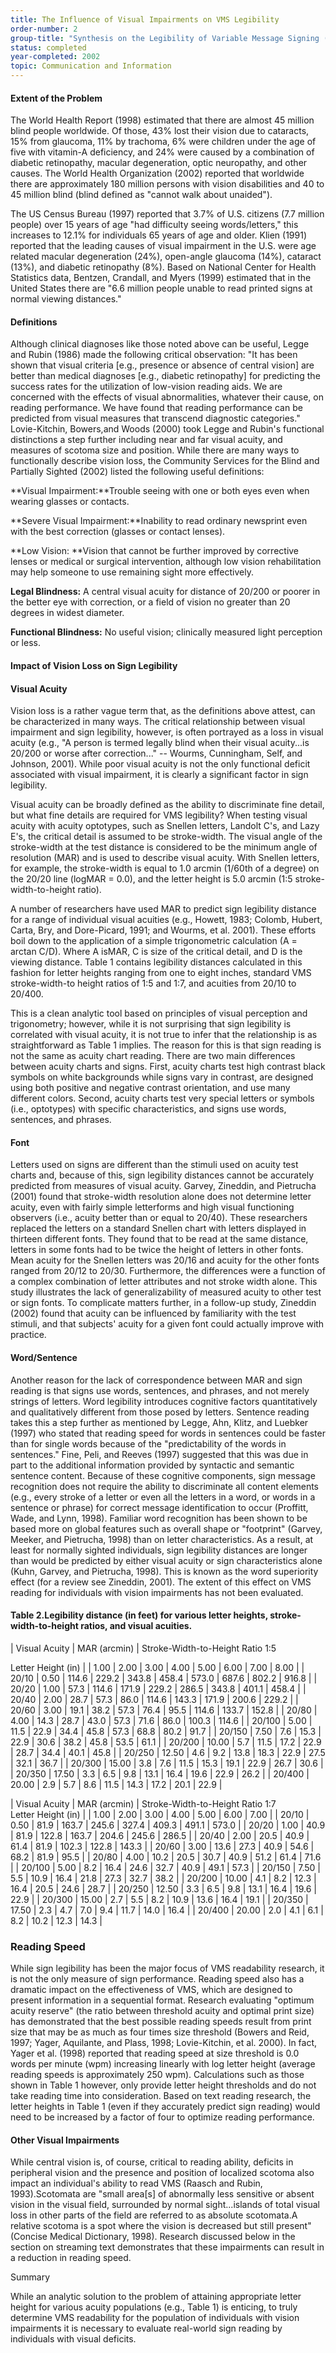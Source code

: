 ```yaml
---
title: The Influence of Visual Impairments on VMS Legibility
order-number: 2
group-title: "Synthesis on the Legibility of Variable Message Signing (VMS) for Readers with Vision Loss"
status: completed
year-completed: 2002
topic: Communication and Information
---
```


#### Extent of the Problem

The World Health Report (1998) estimated that there are almost 45 million blind people worldwide. Of those, 43% lost their vision due to cataracts, 15% from glaucoma, 11% by trachoma, 6% were children under the age of five with vitamin-A deficiency, and 24% were caused by a combination of diabetic retinopathy, macular degeneration, optic neuropathy, and other causes. The World Health Organization (2002) reported that worldwide there are approximately 180 million persons with vision disabilities and 40 to 45 million blind (blind defined as "cannot walk about unaided").

The US Census Bureau (1997) reported that 3.7% of U.S. citizens (7.7 million people) over 15 years of age "had difficulty seeing words/letters," this increases to 12.1% for individuals 65 years of age and older. Klien (1991) reported that the leading causes of visual impairment in the U.S. were age related macular degeneration (24%), open-angle glaucoma (14%), cataract (13%), and diabetic retinopathy (8%). Based on National Center for Health Statistics data, Bentzen, Crandall, and Myers (1999) estimated that in the United States there are "6.6 million people unable to read printed signs at normal viewing distances."

#### Definitions

Although clinical diagnoses like those noted above can be useful, Legge and Rubin (1986) made the following critical observation: "It has been shown that visual criteria [e.g., presence or absence of central vision] are better than medical diagnoses [e.g., diabetic retinopathy] for predicting the success rates for the utilization of low-vision reading aids. We are concerned with the effects of visual abnormalities, whatever their cause, on reading performance. We have found that reading performance can be predicted from visual measures that transcend diagnostic categories." Lovie-Kitchin, Bowers,and Woods (2000) took Legge and Rubin's functional distinctions a step further including near and far visual acuity, and measures of scotoma size and position. While there are many ways to functionally describe vision loss, the Community Services for the Blind and Partially Sighted (2002) listed the following useful definitions:

**Visual Impairment:**Trouble seeing with one or both eyes even when wearing glasses or contacts.

**Severe Visual Impairment:**Inability to read ordinary newsprint even with the best correction (glasses or contact lenses).

**Low Vision: **Vision that cannot be further improved by corrective lenses or medical or surgical intervention, although low vision rehabilitation may help someone to use remaining sight more effectively.

**Legal Blindness:** A central visual acuity for distance of 20/200 or poorer in the better eye with correction, or a field of vision no greater than 20 degrees in widest diameter.

**Functional Blindness:** No useful vision; clinically measured light perception or less.

#### Impact of Vision Loss on Sign Legibility

#### Visual Acuity

Vision loss is a rather vague term that, as the definitions above attest, can be characterized in many ways. The critical relationship between visual impairment and sign legibility, however, is often portrayed as a loss in visual acuity (e.g., "A person is termed legally blind when their visual acuity...is 20/200 or worse after correction..." -- Wourms, Cunningham, Self, and Johnson, 2001). While poor visual acuity is not the only functional deficit associated with visual impairment, it is clearly a significant factor in sign legibility.

Visual acuity can be broadly defined as the ability to discriminate fine detail, but what fine details are required for VMS legibility? When testing visual acuity with acuity optotypes, such as Snellen letters, Landolt C's, and Lazy E's, the critical detail is assumed to be stroke-width. The visual angle of the stroke-width at the test distance is considered to be the minimum angle of resolution (MAR) and is used to describe visual acuity. With Snellen letters, for example, the stroke-width is equal to 1.0 arcmin (1/60th of a degree) on the 20/20 line (logMAR = 0.0), and the letter height is 5.0 arcmin (1:5 stroke-width-to-height ratio).

A number of researchers have used MAR to predict sign legibility distance for a range of individual visual acuities (e.g., Howett, 1983; Colomb, Hubert, Carta, Bry, and Dore-Picard, 1991; and Wourms, et al. 2001). These efforts boil down to the application of a simple trigonometric calculation (A = arctan C/D). Where A isMAR, C is size of the critical detail, and D is the viewing distance. Table 1 contains legibility distances calculated in this fashion for letter heights ranging from one to eight inches, standard VMS stroke-width-to height ratios of 1:5 and 1:7, and acuities from 20/10 to 20/400.

This is a clean analytic tool based on principles of visual perception and trigonometry; however, while it is not surprising that sign legibility is correlated with visual acuity, it is not true to infer that the relationship is as straightforward as Table 1 implies. The reason for this is that sign reading is not the same as acuity chart reading. There are two main differences between acuity charts and signs. First, acuity charts test high contrast black symbols on white backgrounds while signs vary in contrast, are designed using both positive and negative contrast orientation, and use many different colors. Second, acuity charts test very special letters or symbols (i.e., optotypes) with specific characteristics, and signs use words, sentences, and phrases.

#### Font

Letters used on signs are different than the stimuli used on acuity test charts and, because of this, sign legibility distances cannot be accurately predicted from measures of visual acuity. Garvey, Zineddin, and Pietrucha (2001) found that stroke-width resolution alone does not determine letter acuity, even with fairly simple letterforms and high visual functioning observers (i.e., acuity better than or equal to 20/40). These researchers replaced the letters on a standard Snellen chart with letters displayed in thirteen different fonts. They found that to be read at the same distance, letters in some fonts had to be twice the height of letters in other fonts. Mean acuity for the Snellen letters was 20/16 and acuity for the other fonts ranged from 20/12 to 20/30. Furthermore, the differences were a function of a complex combination of letter attributes and not stroke width alone. This study illustrates the lack of generalizability of measured acuity to other test or sign fonts. To complicate matters further, in a follow-up study, Zineddin (2002) found that acuity can be influenced by familiarity with the test stimuli, and that subjects' acuity for a given font could actually improve with practice.

#### Word/Sentence

Another reason for the lack of correspondence between MAR and sign reading is that signs use words, sentences, and phrases, and not merely strings of letters. Word legibility introduces cognitive factors quantitatively and qualitatively different from those posed by letters. Sentence reading takes this a step further as mentioned by Legge, Ahn, Klitz, and Luebker (1997) who stated that reading speed for words in sentences could be faster than for single words because of the "predictability of the words in sentences." Fine, Peli, and Reeves (1997) suggested that this was due in part to the additional information provided by syntactic and semantic sentence content. Because of these cognitive components, sign message recognition does not require the ability to discriminate all content elements (e.g., every stroke of a letter or even all the letters in a word, or words in a sentence or phrase) for correct message identification to occur (Proffitt, Wade, and Lynn, 1998). Familiar word recognition has been shown to be based more on global features such as overall shape or "footprint" (Garvey, Meeker, and Pietrucha, 1998) than on letter characteristics. As a result, at least for normally sighted individuals, sign legibility distances are longer than would be predicted by either visual acuity or sign characteristics alone (Kuhn, Garvey, and Pietrucha, 1998). This is known as the word superiority effect (for a review see Zineddin, 2001). The extent of this effect on VMS reading for individuals with vision impairments has not been evaluated.

#### Table 2.Legibility distance (in feet) for various letter heights, stroke-width-to-height ratios, and visual acuities.

| Visual Acuity | MAR (arcmin) | Stroke-Width-to-Height Ratio 1:5

Letter Height (in) |
| 1.00 | 2.00 | 3.00 | 4.00 | 5.00 | 6.00 | 7.00 | 8.00 |
| 20/10 | 0.50 | 114.6 | 229.2 | 343.8 | 458.4 | 573.0 | 687.6 | 802.2 | 916.8 |
| 20/20 | 1.00 | 57.3 | 114.6 | 171.9 | 229.2 | 286.5 | 343.8 | 401.1 | 458.4 |
| 20/40 | 2.00 | 28.7 | 57.3 | 86.0 | 114.6 | 143.3 | 171.9 | 200.6 | 229.2 |
| 20/60 | 3.00 | 19.1 | 38.2 | 57.3 | 76.4 | 95.5 | 114.6 | 133.7 | 152.8 |
| 20/80 | 4.00 | 14.3 | 28.7 | 43.0 | 57.3 | 71.6 | 86.0 | 100.3 | 114.6 |
| 20/100 | 5.00 | 11.5 | 22.9 | 34.4 | 45.8 | 57.3 | 68.8 | 80.2 | 91.7 |
| 20/150 | 7.50 | 7.6 | 15.3 | 22.9 | 30.6 | 38.2 | 45.8 | 53.5 | 61.1 |
| 20/200 | 10.00 | 5.7 | 11.5 | 17.2 | 22.9 | 28.7 | 34.4 | 40.1 | 45.8 |
| 20/250 | 12.50 | 4.6 | 9.2 | 13.8 | 18.3 | 22.9 | 27.5 | 32.1 | 36.7 |
| 20/300 | 15.00 | 3.8 | 7.6 | 11.5 | 15.3 | 19.1 | 22.9 | 26.7 | 30.6 |
| 20/350 | 17.50 | 3.3 | 6.5 | 9.8 | 13.1 | 16.4 | 19.6 | 22.9 | 26.2 |
| 20/400 | 20.00 | 2.9 | 5.7 | 8.6 | 11.5 | 14.3 | 17.2 | 20.1 | 22.9 |

| Visual Acuity | MAR (arcmin) | Stroke-Width-to-Height Ratio 1:7\
Letter Height (in) |
| 1.00 | 2.00 | 3.00 | 4.00 | 5.00 | 6.00 | 7.00 |
| 20/10 | 0.50 | 81.9 | 163.7 | 245.6 | 327.4 | 409.3 | 491.1 | 573.0 |
| 20/20 | 1.00 | 40.9 | 81.9 | 122.8 | 163.7 | 204.6 | 245.6 | 286.5 |
| 20/40 | 2.00 | 20.5 | 40.9 | 61.4 | 81.9 | 102.3 | 122.8 | 143.3 |
| 20/60 | 3.00 | 13.6 | 27.3 | 40.9 | 54.6 | 68.2 | 81.9 | 95.5 |
| 20/80 | 4.00 | 10.2 | 20.5 | 30.7 | 40.9 | 51.2 | 61.4 | 71.6 |
| 20/100 | 5.00 | 8.2 | 16.4 | 24.6 | 32.7 | 40.9 | 49.1 | 57.3 |
| 20/150 | 7.50 | 5.5 | 10.9 | 16.4 | 21.8 | 27.3 | 32.7 | 38.2 |
| 20/200 | 10.00 | 4.1 | 8.2 | 12.3 | 16.4 | 20.5 | 24.6 | 28.7 |
| 20/250 | 12.50 | 3.3 | 6.5 | 9.8 | 13.1 | 16.4 | 19.6 | 22.9 |
| 20/300 | 15.00 | 2.7 | 5.5 | 8.2 | 10.9 | 13.6 | 16.4 | 19.1 |
| 20/350 | 17.50 | 2.3 | 4.7 | 7.0 | 9.4 | 11.7 | 14.0 | 16.4 |
| 20/400 | 20.00 | 2.0 | 4.1 | 6.1 | 8.2 | 10.2 | 12.3 | 14.3 |

### Reading Speed

While sign legibility has been the major focus of VMS readability research, it is not the only measure of sign performance. Reading speed also has a dramatic impact on the effectiveness of VMS, which are designed to present information in a sequential format. Research evaluating "optimum acuity reserve" (the ratio between threshold acuity and optimal print size) has demonstrated that the best possible reading speeds result from print size that may be as much as four times size threshold (Bowers and Reid, 1997; Yager, Aquilante, and Plass, 1998; Lovie-Kitchin, et al. 2000). In fact, Yager et al. (1998) reported that reading speed at size threshold is 0.0 words per minute (wpm) increasing linearly with log letter height (average reading speeds is approximately 250 wpm). Calculations such as those shown in Table 1 however, only provide letter height thresholds and do not take reading time into consideration. Based on text reading research, the letter heights in Table 1 (even if they accurately predict sign reading) would need to be increased by a factor of four to optimize reading performance.

#### Other Visual Impairments

While central vision is, of course, critical to reading ability, deficits in peripheral vision and the presence and position of localized scotoma also impact an individual's ability to read VMS (Raasch and Rubin, 1993).Scotomata are "small area[s] of abnormally less sensitive or absent vision in the visual field, surrounded by normal sight...islands of total visual loss in other parts of the field are referred to as absolute scotomata.A relative scotoma is a spot where the vision is decreased but still present" (Concise Medical Dictionary, 1998). Research discussed below in the section on streaming text demonstrates that these impairments can result in a reduction in reading speed.

Summary

While an analytic solution to the problem of attaining appropriate letter height for various acuity populations (e.g., Table 1) is enticing, to truly determine VMS readability for the population of individuals with vision impairments it is necessary to evaluate real-world sign reading by individuals with visual deficits.
